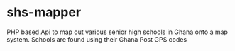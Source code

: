 # shs-mapper
PHP based Api to map out various senior high schools in Ghana onto a map system.
Schools are found using their Ghana Post GPS codes
